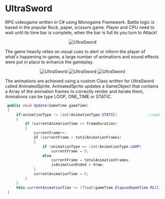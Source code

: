 # UltraSword
RPG videogame written in C# using Monogame Framework. Battle logic is based in the popular Rock, paper, scissors game. 
Player and CPU need to wait until its time bar is complete, when the bar is full its you turn to Attack!

<p align="center">
    <img src="https://github.com/MethodCa/UltraSword/assets/15893276/a0734897-6525-418d-b318-753d079830ea" alt="UltraSword">
</p>

The game heavily relies on visual cues to alert or inform the player of what's happening in-game, a large number of animations and sound effects were put in place to enhance the gameplay.
<p align="center">
    <img src="https://github.com/MethodCa/UltraSword/assets/15893276/9d69b330-a1bb-40d9-8d69-a47823e18315" alt="UltraSword">
    <img src="https://github.com/MethodCa/UltraSword/assets/15893276/b41ede1a-92e9-4719-ae6d-07415fe4946e" alt="UltraSword">
    <img src="https://github.com/MethodCa/UltraSword/assets/15893276/06eb1bfe-ceda-4518-b0ec-8658ab373301" alt="UltraSword">
</p>

The animations are achieved using a custom Class written for UltraSword called AnimatedSprite. AnimatedSprite updates a GameObject that contains a Array of the animation frames to correctly render and iterate them, Animations can be type LOOP, ONE_TIME or STATIC.
```c#
 public void Update(GameTime gameTime)
 {
     if(animationType != (int)AnimationType.STATIC)              //updated the animation if it is a non-static
     {
         if (currentAnimationTime >= frameDuration)
         {
             currentFrame++;
             if (currentFrame > totalAnimationFrames)
             {
                 if (animationType == (int)AnimationType.LOOP)
                     currentFrame = 0;
                 else
                     currentFrame = totalAnimationFrames;
                     isAnimationEnded = true;
             }
             currentAnimationTime = 0;
         }
     }
     this.currentAnimationTime += (float)gameTime.ElapsedGameTime.Milliseconds;
 }
```
